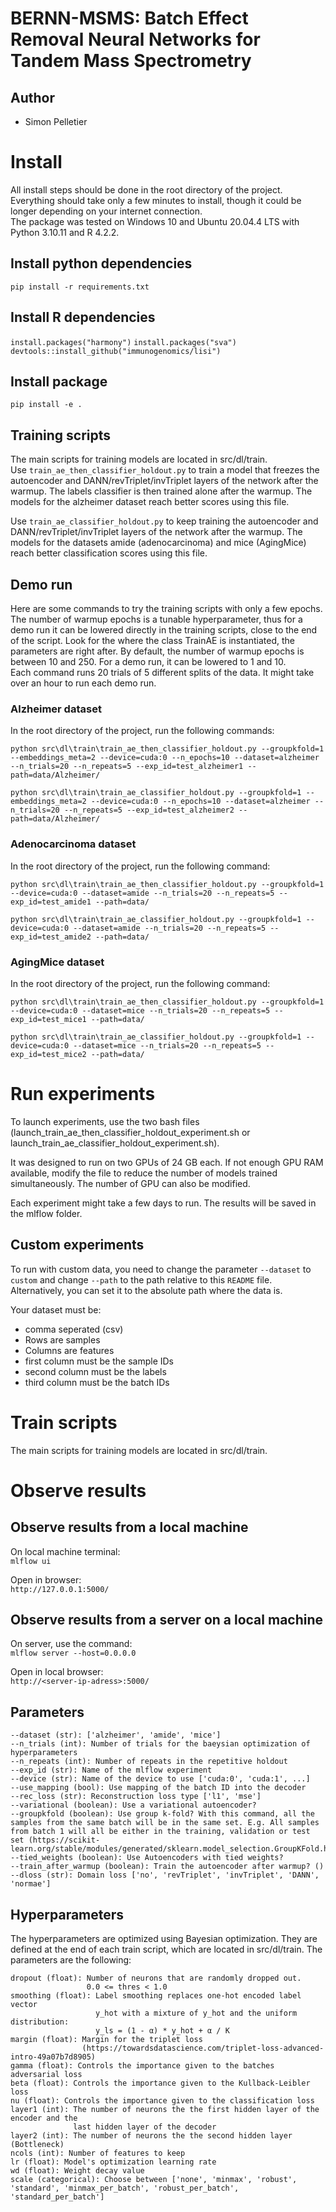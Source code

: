 # BERNN-MSMS: Batch Effect Removal Neural Networks for Tandem Mass Spectrometry

## Author

* Simon Pelletier

# Install
All install steps should be done in the root directory of the project. <br/>
Everything should take only a few minutes to install,
though it could be longer depending on your internet connection. <br/>
The package was tested on Windows 10 and Ubuntu 20.04.4 LTS with Python 3.10.11 and R 4.2.2.

## Install python dependencies
`pip install -r requirements.txt`

## Install R dependencies
`install.packages("harmony")`
`install.packages("sva")`
`devtools::install_github("immunogenomics/lisi")`

## Install package
`pip install -e .`

## Training scripts
The main scripts for training models are located in src/dl/train. <br/>
Use `train_ae_then_classifier_holdout.py` 
to train a model that freezes the autoencoder and DANN/revTriplet/invTriplet layers of the network after the warmup. 
The labels classifier is then trained alone after the warmup. The models for the alzheimer dataset reach better
scores using this file. <br/>

Use `train_ae_classifier_holdout.py` to keep training the autoencoder and 
DANN/revTriplet/invTriplet layers of the network after the warmup.
The models for the datasets amide (adenocarcinoma) and mice 
(AgingMice) reach better classification scores using this file.

## Demo run
Here are some commands to try the training scripts with only a few epochs. The number of warmup epochs is a tunable 
hyperparameter, thus for a demo run it can be lowered directly in the training scripts, close to the end of the script.
Look for the where the class TrainAE is instantiated, the parameters are right after. By default, the number of warmup
epochs is between 10 and 250. For a demo run, it can be lowered to 1 and 10.
<br/>
Each command runs 20 trials of 5 different splits of the data. It might take over an hour to run each demo run.
### Alzheimer dataset
In the root directory of the project, run the following commands:<br/>

`python src\dl\train\train_ae_then_classifier_holdout.py --groupkfold=1 --embeddings_meta=2 --device=cuda:0 --n_epochs=10 --dataset=alzheimer --n_trials=20 --n_repeats=5 --exp_id=test_alzheimer1 --path=data/Alzheimer/`

`python src\dl\train\train_ae_classifier_holdout.py --groupkfold=1 --embeddings_meta=2 --device=cuda:0 --n_epochs=10 --dataset=alzheimer --n_trials=20 --n_repeats=5 --exp_id=test_alzheimer2 --path=data/Alzheimer/`

### Adenocarcinoma dataset
In the root directory of the project, run the following command:<br/>

`python src\dl\train\train_ae_then_classifier_holdout.py --groupkfold=1 --device=cuda:0 --dataset=amide --n_trials=20 --n_repeats=5 --exp_id=test_amide1 --path=data/`

`python src\dl\train\train_ae_classifier_holdout.py --groupkfold=1 --device=cuda:0 --dataset=amide --n_trials=20 --n_repeats=5 --exp_id=test_amide2 --path=data/`

### AgingMice dataset
In the root directory of the project, run the following command:<br/>

`python src\dl\train\train_ae_then_classifier_holdout.py --groupkfold=1 --device=cuda:0 --dataset=mice --n_trials=20 --n_repeats=5 --exp_id=test_mice1 --path=data/`

`python src\dl\train\train_ae_classifier_holdout.py --groupkfold=1 --device=cuda:0 --dataset=mice --n_trials=20 --n_repeats=5 --exp_id=test_mice2 --path=data/`

# Run experiments
To launch experiments, use the two bash files (launch_train_ae_then_classifier_holdout_experiment.sh or 
launch_train_ae_classifier_holdout_experiment.sh).

It was designed to run on two GPUs of 24 GB each. If not enough GPU RAM available, modify the file to reduce the
number of models trained simultaneously. The number of GPU can also be modified.

Each experiment might take a few days to run. The results will be saved in the mlflow folder.

## Custom experiments
To run with custom data, you need to change the parameter `--dataset` to `custom` and change `--path` to the path 
relative to this `README` file. Alternatively, you can set it to the absolute path where the data is. 

Your dataset must be:
- comma seperated (csv)
- Rows are samples
- Columns are features
- first column must be the sample IDs
- second column must be the labels
- third column must be the batch IDs

# Train scripts
The main scripts for training models are located in src/dl/train. 

# Observe results
## Observe results from a local machine 
On local machine terminal:<br/>
`mlflow ui`

Open in browser:<br/>
`http://127.0.0.1:5000/`

## Observe results from a server on a local machine 
On server, use the command:<br/>
`mlflow server --host=0.0.0.0`

Open in local browser:<br/>
`http://<server-ip-adress>:5000/`


## Parameters
    --dataset (str): ['alzheimer', 'amide', 'mice']
    --n_trials (int): Number of trials for the baeysian optimization of hyperparameters
    --n_repeats (int): Number of repeats in the repetitive holdout
    --exp_id (str): Name of the mlflow experiment
    --device (str): Name of the device to use ['cuda:0', 'cuda:1', ...]
    --use_mapping (bool): Use mapping of the batch ID into the decoder
    --rec_loss (str): Reconstruction loss type ['l1', 'mse']
    --variational (boolean): Use a variational autoencoder?
    --groupkfold (boolean): Use group k-fold? With this command, all the samples from the same batch will be in the same set. E.g. All samples from batch 1 will all be either in the training, validation or test set (https://scikit-learn.org/stable/modules/generated/sklearn.model_selection.GroupKFold.html)
    --tied_weights (boolean): Use Autoencoders with tied weights?
    --train_after_warmup (boolean): Train the autoencoder after warmup? ()
    --dloss (str): Domain loss ['no', 'revTriplet', 'invTriplet', 'DANN', 'normae']

## Hyperparameters

The hyperparameters are optimized using Bayesian optimization. They are defined at the end of each train script, which 
are located in src/dl/train.
The parameters are the following:

    dropout (float): Number of neurons that are randomly dropped out. 
                     0.0 <= thres < 1.0
    smoothing (float): Label smoothing replaces one-hot encoded label vector 
                       y_hot with a mixture of y_hot and the uniform distribution:
                       y_ls = (1 - α) * y_hot + α / K
    margin (float): Margin for the triplet loss 
                    (https://towardsdatascience.com/triplet-loss-advanced-intro-49a07b7d8905)
    gamma (float): Controls the importance given to the batches adversarial loss
    beta (float): Controls the importance given to the Kullback-Leibler loss
    nu (float): Controls the importance given to the classification loss
    layer1 (int): The number of neurons the the first hidden layer of the encoder and the
                  last hidden layer of the decoder
    layer2 (int): The number of neurons the the second hidden layer (Bottleneck)
    ncols (int): Number of features to keep
    lr (float): Model's optimization learning rate
    wd (float): Weight decay value
    scale (categorical): Choose between ['none', 'minmax', 'robust', 'standard', 'minmax_per_batch', 'robust_per_batch', 'standard_per_batch']

